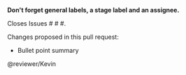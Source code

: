 **Don't forget general labels, a stage label and an assignee.**

Closes Issues # # #.

Changes proposed in this pull request:
* Bullet point summary

@reviewer/Kevin
